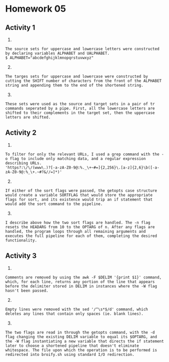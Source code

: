 Homework 05
===========

Activity 1
----------

1.

	The source sets for uppercase and lowercase letters were constructed by declaring variables ALPHABET and UALPHABET.
	$ ALPHABET="abcdefghijklmnopqrstuvwxyz"
	
2.

	The targes sets for uppercase and lowercase were constructed by cutting the SHIFT number of characters from the front of the ALPHABET string and appending them to the end of the shortened string.
	
3.

	These sets were used as the source and target sets in a pair of tr commands seperated by a pipe. First, all the lowercase letters are shifted to their complements in the target set, then the uppercase letters are shifted.
	
Activity 2
----------

1.

	To filter for only the relevant URLs, I used a grep command with the -o flag to include only matching data, and a regular expression describing URLs.
	'https?:\/\/(www\.)?[-a-zA-Z0-9@:%._\+~#=]{2,256}\.[a-z]{2,6}\b([-a-zA-Z0-9@:%_\+.~#?&//=]*)'
	
2.

	If either of the sort flags were passed, the getopts case structure would create a variable SORTFLAG that would store the appropriate flags for sort, and its existence would trip an if statement that would add the sort command to the pipeline.
	
3.

	I describe above how the two sort flags are handled. The -n flag resets the HEADARG from 10 to the OPTARG of n. After any flags are handled, the program loops through all remaining arguments and executes the full pipeline for each of them, completing the desired functionality.
	
Activity 3
----------

1.

	Comments are removed by using the awk -F $DELIM '{print $1}' command, which, for each line, returns any portion of the line that appears before the delimiter stored in DELIM in instances where the -W flag hasn't been passed.
	
2.

	Empty lines were removed with the sed '/^\s*$/d' command, which deletes any lines that contain only spaces (ie. blank lines).
	
3.

	The two flags are read in through the getopts command, with the -d flag changing the existing DELIM variable to equal its $OPTARG, and the -W flag instantiating a new variable that directs the if statement later to choose a shortened pipeline that doesn't eliminate whitespace. The file upon which the operation is to be performed is redirected into broify.sh using standard I/O redirection.
	